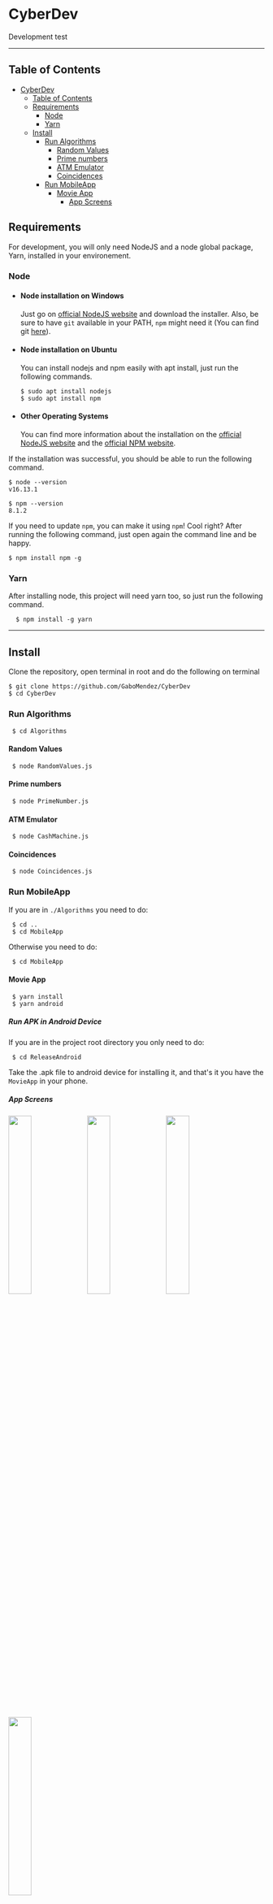 # CyberDev
Development test

---
## Table of Contents

- [CyberDev](#cyberdev)
  - [Table of Contents](#table-of-contents)
  - [Requirements](#requirements)
    - [Node](#node)
    - [Yarn](#yarn)
  - [Install](#install)
    - [Run Algorithms](#run-algorithms)
      - [Random Values](#random-values)
      - [Prime numbers](#prime-numbers)
      - [ATM Emulator](#atm-emulator)
      - [Coincidences](#coincidences)
    - [Run MobileApp](#run-mobileapp)
      - [Movie App](#movie-app)
        - [App Screens](#app-screens)

## Requirements

For development, you will only need NodeJS and a node global package, Yarn, installed in your environement.

### Node

- #### Node installation on Windows

  Just go on [official NodeJS website](https://nodejs.org/) and download the installer.
  Also, be sure to have `git` available in your PATH, `npm` might need it (You can find git [here](https://git-scm.com/)).

- #### Node installation on Ubuntu

  You can install nodejs and npm easily with apt install, just run the following commands.

      $ sudo apt install nodejs
      $ sudo apt install npm

- #### Other Operating Systems
  You can find more information about the installation on the [official NodeJS website](https://nodejs.org/) and the [official NPM website](https://npmjs.org/).

If the installation was successful, you should be able to run the following command.

    $ node --version
    v16.13.1

    $ npm --version
    8.1.2

If you need to update `npm`, you can make it using `npm`! Cool right? After running the following command, just open again the command line and be happy.

    $ npm install npm -g

### Yarn

After installing node, this project will need yarn too, so just run the following command.

      $ npm install -g yarn

---

## Install

Clone the repository, open terminal in root and do the following on terminal

    $ git clone https://github.com/GaboMendez/CyberDev
    $ cd CyberDev

### Run Algorithms

     $ cd Algorithms

#### Random Values

     $ node RandomValues.js

#### Prime numbers

     $ node PrimeNumber.js

#### ATM Emulator

     $ node CashMachine.js

#### Coincidences

     $ node Coincidences.js

### Run MobileApp

If you are in `./Algorithms` you need to do:

     $ cd ..
     $ cd MobileApp

Otherwise you need to do:

     $ cd MobileApp

#### Movie App

     $ yarn install
     $ yarn android
     
##### Run APK in Android Device

If you are in the project root directory you only need to do:

     $ cd ReleaseAndroid
     
Take the .apk file to android device for installing it, and that's it you have the `MovieApp` in your phone.

##### App Screens

<p aling="center">
<img src="https://i.ibb.co/4TWqbx7/Home.png" width="30%" />
<img src="https://i.ibb.co/dgQbhSV/Detail01.png" width="30%" />
<img src="https://i.ibb.co/MC1bmTG/Detail02.png" width="30%" /> 
</p>
<p aling="center">
<img src="https://i.ibb.co/z43ZxrW/Favorites.png" width="30%" /> 
</p>
